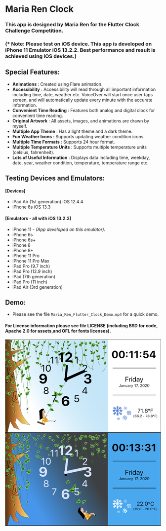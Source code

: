 # Maria Ren Clock

### This app is designed by Maria Ren for the Flutter Clock Challenge Competition.
### (* Note: Please test on iOS device. This app is developed on iPhone 11 Emulator iOS 13.2.2. Best performance and result is achieved using iOS devices.)



## Special Features:
- **Animations** : Created using Flare animation.
- **Accessibility** : Accessibility will read through all important information including time,
  date, weather etc. VoiceOver will start once user taps screen, and will automatically update
  every minute with the accurate information.
- **Convenient Time Reading** : Features both analog and digital clock for convenient time reading.
- **Original Artwork** : All assets, images, and animations are drawn by myself.
- **Multiple App Theme** : Has a light theme and a dark theme.
- **Fun Weather Icons** : Supports updating weather condition icons.
- **Multiple Time Formats** : Supports 24 hour format.
- **Multiple Temperature Units** : Supports multiple temperature units (celsius, fahrenheit).
- **Lots of Useful Information** : Displays data including time, weekday, date, year, weather condition,
  temperature, temperature range etc.



## Testing Devices and Emulators:

#### [Devices]
- iPad Air (1st generation) iOS 12.4.4
- iPhone 6s iOS 13.3

####  [Emulators - all with iOS 13.2.2]
- iPhone 11 -  _(App developed on this emulator)_.
- iPhone 6s
- iPhone 6s+
- iPhone 8
- iPhone 8+
- iPhone 11 Pro
- iPhone 11 Pro Max
- iPad Pro (9.7 inch)
- iPad Pro (12.9 inch)
- iPad (7th generation)
- iPad Pro (11 inch)
- iPad Air (3rd generation)


## Demo:
- Please see the file `Maria_Ren_Flutter_Clock_Demo.mp4` for a quick demo.

#### For License information please see file LICENSE (including BSD for code, Apache 2.0 for assets,and OFL for fonts licenses).

<p align="center">
    <img src='maria_ren_flutter_clock.png' width='600'>
</p>
